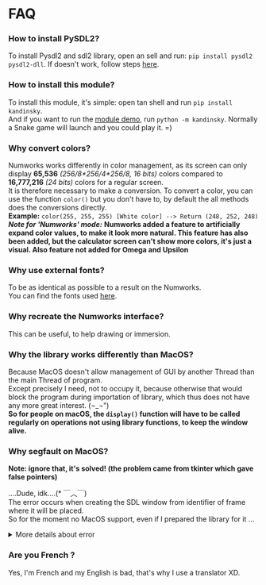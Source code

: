 # FAQ

### How to install PySDL2?
To install Pysdl2 and sdl2 library, open an sell and run: ``pip install pysdl2 pysdl2-dll``. If doesn't work, follow steps [here](https://pysdl2.readthedocs.io/en/latest/install.html).

### How to install this module?
To install this module, it's simple: open tan shell and run ``pip install kandinsky``. <br>
And if you want to run the [module demo](demo.py), run ``python -m kandinsky``. Normally a Snake game will launch and you could play it. =)

### Why convert colors?
Numworks works differently in color management, as its screen can only display **65,536** *(256/8\*256/4\*256/8, 16 bits)* colors compared to **16,777,216** *(24 bits)* colors for a regular screen. <br>
It is therefore necessary to make a conversion. To convert a color, you can use the function ``color()`` but you don't have to, by default the all methods does the conversions directly. <br>
**Example:** ``color(255, 255, 255) [White color] --> Return (248, 252, 248)`` <br>
***Note for 'Numworks' mode:*** **Numworks added a feature to artificially expand color values, to make it look more natural. This feature has also been added, but the calculator screen can't show more colors, it's just a visual. Also feature not added for Omega and Upsilon**

### Why use external fonts?
To be as identical as possible to a result on the Numworks. <br>
You can find the fonts used [here](https://github.com/numworks/epsilon/tree/master/kandinsky/fonts).

### Why recreate the Numworks interface?
This can be useful, to help drawing or immersion.

### Why the library works differently than MacOS?
Because MacOS doesn't allow management of GUI by another Thread than the main Thread of program. <br>
Except precisely I need, not to occupy it, because otherwise that would block the program during importation of library, which thus does not have any more great interest. (¬_¬")<br>
**So for people on macOS, the ``display()`` function will have to be called regularly on operations not using library functions, to keep the window alive.**

### Why segfault on MacOS?
**Note: ignore that, it's solved! (the problem came from tkinter which gave false pointers)**

....Dude, idk....(* ￣︿￣) <br>
The error occurs when creating the SDL window from identifier of frame where it will be placed. <br>
So for the moment no MacOS support, even if I prepared the library for it ...

<details>
<summary>More details about error</summary>

The error occurs at line 154/155 in gui.py: <br>
![error1](https://github.com/ZetaMap/zetamap.github.io/blob/main/kandinsky-numworks/FAQ/error1.png?raw=true)

And the BackTrace from lldb: <br>
![error2](https://github.com/ZetaMap/zetamap.github.io/blob/main/kandinsky-numworks/FAQ/error2.png?raw=true)

So here is the information about the error for those who would like to help me fix it. <br>
You can offer me your fixs by creating a Pull Request.
<br>

</details>

### Are you French ?
Yes, I'm French and my English is bad, that's why I use a translator XD.